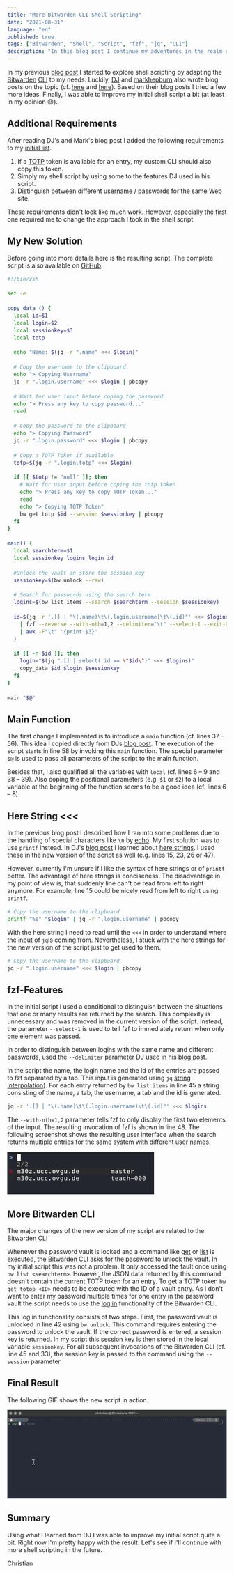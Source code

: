 ```yaml
---
title: "More Bitwarden CLI Shell Scripting"
date: "2021-08-31"
language: "en"
published: true
tags: ["Bitwarden", "Shell", "Script", "fzf", "jq", "CLI"]
description: "In this blog post I continue my adventures in the realm of shell scripting by adapting the Bitwarden CLI to my needs."
---
```


In my previous [blog post](/blog/2021/08/25/bw-cli) I started to explore shell scripting
by adapting the [Bitwarden](https://bitwarden.com/) [CLI](https://bitwarden.com/help/article/cli/)
to my needs. Luckily, [DJ](https://twitter.com/qmacro) and [markhepburn](https://github.com/markhepburn)
also wrote blog posts on the topic (cf. [here](https://qmacro.org/2021/08/26/learning-by-rewriting/)
and [here](https://blog.markhepburn.com/posts/automating-ssh-login-involving-totp-codes/)).
Based on their blog posts I tried a few more ideas. Finally, I was able to improve
my initial shell script a bit (at least in my opinion 😉).

## Additional Requirements

After reading DJ's and Mark's blog post I added the following requirements to
my [initial list](http://localhost:8000/blog/bw-cli#my-requirements).

1. If a [TOTP](https://en.wikipedia.org/wiki/Time-based_One-Time_Password) token
is available for an entry, my custom CLI should also copy this token.
1. Simply my shell script by using some to the features DJ used in his script.
1. Distinguish between different username / passwords for the same Web site.

These requirements didn't look like much work. However, especially the first
one required me to change the approach I took in the shell script.

## My New Solution

Before going into more details here is the resulting script.
The complete script is also
available on [GitHub](https://github.com/ceedee666/devenv-dotfiles/blob/master/.scripts/bwc).

```zsh {numberLines}
#!/bin/zsh

set -e

copy_data () {
  local id=$1
  local login=$2
  local sessionkey=$3
  local totp

  echo "Name: $(jq -r ".name" <<< $login)"

  # Copy the username to the clipboard
  echo "> Copying Username"
  jq -r ".login.username" <<< $login | pbcopy

  # Wait for user input before coping the password
  echo "> Press any key to copy password..."
  read

  # Copy the password to the clipboard
  echo "> Copying Password"
  jq -r ".login.password" <<< $login | pbcopy

  # Copy a TOTP Token if available
  totp=$(jq -r ".login.totp" <<< $login)

  if [[ $totp != "null" ]]; then
    # Wait for user input before coping the totp token
    echo "> Press any key to copy TOTP Token..."
    read
    echo "> Copying TOTP Token"
    bw get totp $id --session $sessionkey | pbcopy
  fi
}

main() {
  local searchterm=$1
  local sessionkey logins login id

  #Unlock the vault an store the session key
  sessionkey=$(bw unlock --raw)

  # Search for passwords using the search term
  logins=$(bw list items --search $searchterm --session $sessionkey)

  id=$(jq -r '.[] | "\(.name)\t\(.login.username)\t\(.id)"' <<< $logins \
    | fzf --reverse --with-nth=1,2 --delimiter="\t" --select-1 --exit-0 \
    | awk -F"\t" '{print $3}'
  )

  if [[ -n $id ]]; then
    login="$(jq ".[] | select(.id == \"$id\")" <<< $logins)"
    copy_data $id $login $sessionkey
  fi
}

main "$@"
```

## Main Function

The first change I implemented is to introduce a `main` function
(cf. lines 37 &ndash; 56).
This idea I copied directly from DJs [blog post](https://qmacro.org/2021/08/26/learning-by-rewriting/).
The execution of the script starts in line 58 by invoking this `main` function.
The special parameter `$@` is used to pass all parameters of the script to the
main function.

Besides that, I also qualified all the variables with `local`
(cf. lines 6 &ndash; 9 and 38 &ndash; 39). Also coping the positional
parameters (e.g. `$1` or `$2`) to a local variable at the beginning of the
function seems to be a good idea (cf. lines 6 &ndash; 8).

## Here String <<<

In the previous blog post I described how I ran into some
problems due to the handling of special characters like `\n` by
[echo](http://localhost:8000/blog/2021/08/25/bw-cli/#be-careful-with-echo).
My first solution was to use `printf` instead. In DJ's [blog post](https://qmacro.org/2021/08/26/learning-by-rewriting/)
I learned about [here strings](https://tldp.org/LDP/abs/html/x17837.html). I used
these in the new version of the script as well (e.g. lines 15, 23, 26 or 47).

However, currently I'm unsure if I like the syntax of here strings or of `printf`
better. The advantage of here strings is conciseness. The disadvantage in my
point of view is, that suddenly line can't be read from left to right anymore.
For example, line 15 could be nicely read from left to right using `printf`.

```zsh
# Copy the username to the clipboard
printf "%s" "$login" | jq -r ".login.username" | pbcopy
```

With the here string I need to read until the `<<<` in order to
understand where the input of `jq`is coming from. Nevertheless,
I stuck with the here strings for the new version of the script
just to get used to them.

```zsh
# Copy the username to the clipboard
jq -r ".login.username" <<< $login | pbcopy
```

## fzf-Features

In the initial script I used a conditional to distinguish between the
situations that one or many results are returned by the
search. This complexity is unnecessary and was removed in the current version
of the script. Instead, the parameter `--select-1` is used to tell
fzf to immediately return when only one element was passed.

In order to distinguish between logins with the same name and different
passwords, used the `--delimiter` parameter
DJ used in his [blog post](https://qmacro.org/2021/08/26/learning-by-rewriting/).

In the script the name, the login name and the id of the entries are passed to fzf
separated by a tab.
This input is generated using `jq` [string interpolation](https://stedolan.github.io/jq/manual/#Stringinterpolation-\(foo)).
For each entry returned by `bw list items` in line 45 a string consisting
of the name, a tab, the username, a tab and the id is generated.

```zsh
jq -r '.[] | "\(.name)\t\(.login.username)\t\(.id)"' <<< $logins

```

The `--with-nth=1,2` parameter tells fzf to only display the first two elements of the input.
The resulting invocation of fzf is shown in line 48. The following screenshot shows the
resulting user interface when the search returns multiple entries for the
same system with different user names.

![fzf user interface](fzf_selection.png)


## More Bitwarden CLI

The major changes of the new version of my script are related to the
[Bitwarden CLI](https://bitwarden.com/help/article/cli/)

Whenever the
password vault is locked and a command like [get](https://bitwarden.com/help/article/cli/#get)
or [list](https://bitwarden.com/help/article/cli/#list) is executed,
the [Bitwarden CLI](https://bitwarden.com/help/article/cli/) asks for the
password to unlock the vault. In my initial script
this was not a problem. It only accessed the fault once using `bw list <searchterm>`.
However, the JSON data returned by this command doesn't contain the current TOTP
token for an entry. To get a TOTP token `bw get totop <ID>` needs to be
executed with the ID of a vault entry. As I don't want to enter my password
multiple times for one entry in the password vault the script needs to use
the [log in](https://bitwarden.com/help/article/cli/#session-management) functionality
of the Bitwarden CLI.

This log in functionality consists of two steps. First, the password vault is unlocked
in line 42 using `bw unlock`. This command requires entering the password to unlock
the vault. If the correct password is entered, a session key is returned. In my script
this session key is then stored in the local variable `sessionkey`. For all subsequent
invocations of the Bitwarden CLI (cf. line 45 and 33), the session key is passed
to the command using the
`--session` parameter.

## Final Result

The following GIF shows the new script in action.

![Resulting Script](result.gif)

## Summary

Using what I learned from DJ I was able to improve my initial script quite
a bit. Right now I'm pretty happy with the result. Let's see if I'll continue
with more shell scripting in the future.

Christian
